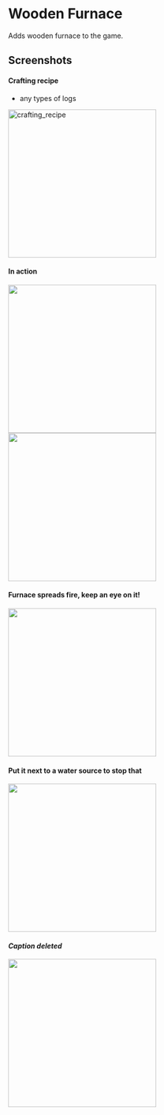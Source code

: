 # Wooden Furnace

Adds wooden furnace to the game.
## Screenshots
#### Crafting recipe
* any types of logs <br>
<img src="https://user-images.githubusercontent.com/34912839/113204294-7069bb00-926d-11eb-82c8-95c068c351f5.png" alt="crafting_recipe" width="300px">

#### In action
<img src="https://user-images.githubusercontent.com/34912839/113204298-71025180-926d-11eb-9434-177cd5544f44.png" width="300px">
<img src="https://user-images.githubusercontent.com/34912839/113204300-71025180-926d-11eb-9beb-54fcca5c34b7.png" width="300px">

#### Furnace spreads fire, keep an eye on it!
<img src="https://user-images.githubusercontent.com/34912839/113204291-7069bb00-926d-11eb-9619-c4f5bf024c18.png" width="300px">

#### Put it next to a water source to stop that
<img src="https://user-images.githubusercontent.com/34912839/113204289-6fd12480-926d-11eb-8436-3e809a6762db.png" width="300px">

#### *Caption deleted*
<img src="https://user-images.githubusercontent.com/34912839/113204293-7069bb00-926d-11eb-87ff-1dae69b4a167.png" width="300px">
